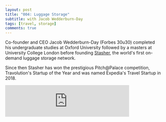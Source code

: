 ```yaml
---
layout: post
title: "004: Luggage Storage"
subtitle: with Jacob Wedderburn-Day
tags: [travel, storage]
comments: true
---
```


Co-founder and CEO Jacob Wedderburn-Day (Forbes 30u30) completed his undergraduate studies at Oxford University followed by a masters at University College London before founding [Stasher](https://stasher.com/), the world's first on-demand luggage storage network.

Since then Stasher has won the prestigious Pitch@Palace competition, Travolution's Startup of the Year and was named Expedia's Travel Startup in 2018.

<iframe src="https://anchor.fm/herethefuture/embed/episodes/004-Luggage-Storage---Jacob-Wedderburn-Day-ek11t6" height="102px" width="400px" frameborder="0" scrolling="no"></iframe>
